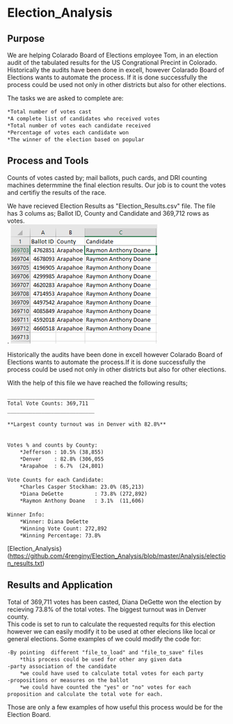 
# Election_Analysis
## Purpose
We are helping Colarado Board of Elections employee Tom, in an election audit of the tabulated results for the US Congrational Precint in Colorado. Historically the audits have been done in excell, however Colarado Board of Elections wants to automate the process. If it is done successfully the process could be used not only in other districts but also for other elections. <br>

The tasks we are asked to complete are:

    *Total number of votes cast
    *A complete list of candidates who received votes
    *Total number of votes each candidate received
    *Percentage of votes each candidate won
    *The winner of the election based on popular
    


## Process and Tools
Counts of votes casted by; mail ballots, puch cards, and  DRI counting machines determmine the final election results. Our job is to count the votes and certifiy the results of the race.</br>

We have recieved Election Results as "Election_Results.csv" file. The file has 3 colums as; Ballot ID, County and Candidate and 369,712 rows as votes. </br>. 
![](https://github.com/4renginy/Election_Analysis/blob/master/excel.PNG)

Historically the audits have been done in excell however Colarado Board of Elections wants to automate the process.If it is done successfully the process could be used not only in other districts but also for other elections. <br>

With the help of this file we have reached the following results;</br>

    ____________________________
	Total Vote Counts: 369,711
	____________________________
	
	**Largest county turnout was in Denver with 82.8%**
	
	
	Votes % and counts by County:
		*Jefferson : 10.5% (38,855)
		*Denver    : 82.8% (306,055
		*Arapahoe  : 6.7%  (24,801)

	Vote Counts for each Candidate:
		*Charles Casper Stockham: 23.0% (85,213)
		*Diana DeGette          : 73.8% (272,892)
		*Raymon Anthony Doane   : 3.1%  (11,606)
		
	Winner Info:
		*Winner: Diana DeGette
		*Winning Vote Count: 272,892
		*Winning Percentage: 73.8%
[Election_Analysis}(https://github.com/4renginy/Election_Analysis/blob/master/Analysis/election_results.txt)		
## Results and Application

Total of 369,711 votes has been casted, Diana DeGette won the election by recieving 73.8% of the total votes. The biggest turnout was in Denver county.</br>
This code is set to run to calculate the requested reqults for this election however we can easily modify it to be used at other elecions like local or general elections. Some examples of we could modify the code for:</br>

	-By pointing  different "file_to_load" and "file_to_save" files 
		*this process could be used for other any given data 
	-party association of the candidate
		*we could have used to calculate total votes for each party
	-propositions or measures on the ballot
		*we could have counted the "yes" or "no" votes for each proposition and calculate the total vote for each.
		
Those are only a few examples of how useful this process would be for the Election Board.
